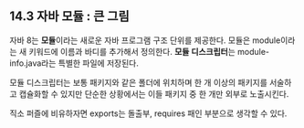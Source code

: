 ## 14.3 자바 모듈 : 큰 그림
자바 8는 **모듈**이라는 새로운 자바 프로그램 구조 단위를 제공한다. 모듈은 module이라는 새 키워드에 이름과 바디를 추가해서 정의한다. **모듈 디스크립터**는 module-info.java라는 특별한 파일에 저장된다. 

모듈 디스크립터는 보통 패키지와 같은 폴더에 위치하며 한 개 이상의 패키지를 서술하고 캡슐화할 수 있지만 단순한 상황에서는 이들 패키지 중 한 개만 외부로 노출시킨다.

직소 퍼즐에 비유하자면 exports는 돌출부, requires 패인 부분으로 생각할 수 있다.
